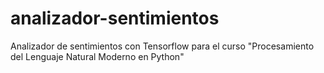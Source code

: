 # analizador-sentimientos
Analizador de sentimientos con Tensorflow para el curso "Procesamiento del Lenguaje Natural Moderno en Python"
